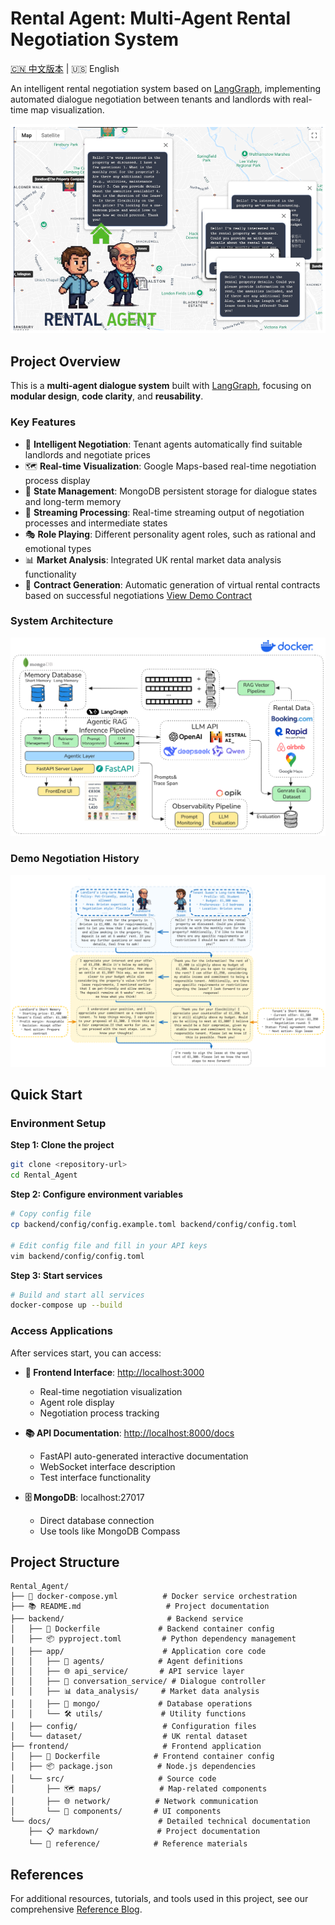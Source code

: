 # Rental Agent: Multi-Agent Rental Negotiation System

[🇨🇳 中文版本](./docs/README/README-zh.md) | 🇺🇸 English

An intelligent rental negotiation system based on [LangGraph](https://github.com/langchain-ai/langgraph), implementing automated dialogue negotiation between tenants and landlords with real-time map visualization.

![project overview](./docs/images/cover.png)

## Project Overview

This is a **multi-agent dialogue system** built with [LangGraph](https://github.com/langchain-ai/langgraph), focusing on **modular design**, **code clarity**, and **reusability**.



### Key Features

- 🤖 **Intelligent Negotiation**: Tenant agents automatically find suitable landlords and negotiate prices
- 🗺️ **Real-time Visualization**: Google Maps-based real-time negotiation process display
- 💾 **State Management**: MongoDB persistent storage for dialogue states and long-term memory
- 🔄 **Streaming Processing**: Real-time streaming output of negotiation processes and intermediate states
- 🎭 **Role Playing**: Different personality agent roles, such as rational and emotional types
- 📊 **Market Analysis**: Integrated UK rental market data analysis functionality
- 📄 **Contract Generation**: Automatic generation of virtual rental contracts based on successful negotiations [View Demo Contract](./docs/images/basic_rental_agreement_side_by_side.png)

###  System Architecture
![System Architecture](./docs/images/main_pipeline.png)

### Demo Negotiation History
![Demo Negotiation History](./docs/images/memory.png)


##  Quick Start
###  Environment Setup

**Step 1: Clone the project**

```bash
git clone <repository-url>
cd Rental_Agent
```

**Step 2: Configure environment variables**

```bash
# Copy config file
cp backend/config/config.example.toml backend/config/config.toml

# Edit config file and fill in your API keys
vim backend/config/config.toml
```

**Step 3: Start services**

```bash
# Build and start all services
docker-compose up --build
```

###  Access Applications

After services start, you can access:

- **🎨 Frontend Interface**: <http://localhost:3000>
  - Real-time negotiation visualization
  - Agent role display
  - Negotiation process tracking

- **📚 API Documentation**: <http://localhost:8000/docs>
  - FastAPI auto-generated interactive documentation
  - WebSocket interface description
  - Test interface functionality

- **🗄️ MongoDB**: localhost:27017
  - Direct database connection
  - Use tools like MongoDB Compass

## Project Structure

```text
Rental_Agent/
├── 🐳 docker-compose.yml          # Docker service orchestration
├── 📚 README.md                   # Project documentation
├── backend/                       # Backend service
│   ├── 🐳 Dockerfile             # Backend container config
│   ├── 📦 pyproject.toml         # Python dependency management
│   ├── app/                      # Application core code
│   │   ├── 🤖 agents/            # Agent definitions
│   │   ├── 🌐 api_service/       # API service layer
│   │   ├── 💬 conversation_service/ # Dialogue controller
│   │   ├── 📊 data_analysis/     # Market data analysis
│   │   ├── 💾 mongo/             # Database operations
│   │   └── 🛠️ utils/             # Utility functions
│   ├── config/                   # Configuration files
│   └── dataset/                  # UK rental dataset
├── frontend/                     # Frontend application
│   ├── 🐳 Dockerfile            # Frontend container config
│   ├── 📦 package.json          # Node.js dependencies
│   └── src/                     # Source code
│       ├── 🗺️ maps/             # Map-related components
│       ├── 🌐 network/          # Network communication
│       └── 🎨 components/       # UI components
└── docs/                        # Detailed technical documentation
    ├── 📋 markdown/             # Project documentation
    └── 📖 reference/            # Reference materials
```


## References

For additional resources, tutorials, and tools used in this project, see our comprehensive [Reference Blog](./docs/README/reference_blog.md).

